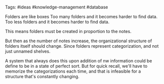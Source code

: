 Tags: #ideas #knowledge-management #database

Folders are like boxes
Too many folders and it becomes harder to find data.
Too less folders and it becomes harder to find data.

This means folders must be created in proportion to the notes.

But then as the number of notes increase, the organizational structure of folders itself should change. Since folders represent categorization, and not just unnamed shelves.


A system that always does this upon addition of nw information could be define to be in a state of perfect sort. But for quick recall, we'll have to memorize the categorizations each time, and that is infeasible for a structure that's constantly changing.


